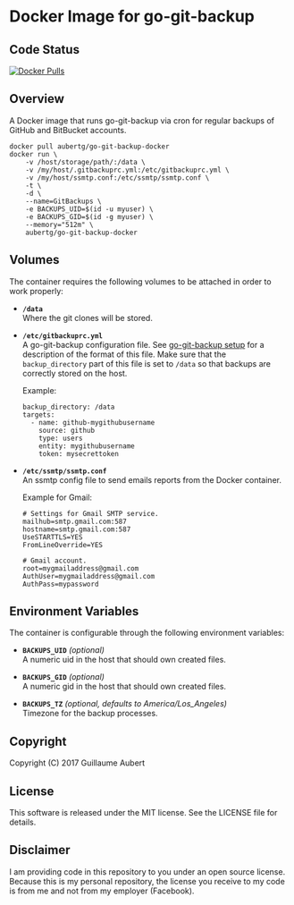 Docker Image for go-git-backup
==============================


Code Status
-----------

[![Docker Pulls](https://img.shields.io/docker/pulls/aubertg/go-git-backup-docker.svg)](https://hub.docker.com/r/aubertg/go-git-backup-docker/)


Overview
--------

A Docker image that runs go-git-backup via cron for regular backups of GitHub and BitBucket accounts.

	docker pull aubertg/go-git-backup-docker
	docker run \
		-v /host/storage/path/:/data \
		-v /my/host/.gitbackuprc.yml:/etc/gitbackuprc.yml \
		-v /my/host/ssmtp.conf:/etc/ssmtp/ssmtp.conf \
		-t \
		-d \
		--name=GitBackups \
		-e BACKUPS_UID=$(id -u myuser) \
		-e BACKUPS_GID=$(id -g myuser) \
		--memory="512m" \
		aubertg/go-git-backup-docker


Volumes
-------

The container requires the following volumes to be attached in order to work
properly:

* **`/data`**  
	Where the git clones will be stored.

* **`/etc/gitbackuprc.yml`**  
	A go-git-backup configuration file. See [go-git-backup
	setup](https://github.com/guillaumeaubert/go-git-backup#setup) for a
	description of the format of this file. Make sure that the `backup_directory`
	part of this file is set to `/data` so that backups are correctly stored on
	the host.

	Example:
	```
	backup_directory: /data
	targets:
	  - name: github-mygithubusername
	    source: github
	    type: users
	    entity: mygithubusername
	    token: mysecrettoken
	```

* **`/etc/ssmtp/ssmtp.conf`**  
	An ssmtp config file to send emails reports from the Docker container.

	Example for Gmail:
	```
	# Settings for Gmail SMTP service.
	mailhub=smtp.gmail.com:587
	hostname=smtp.gmail.com:587
	UseSTARTTLS=YES
	FromLineOverride=YES

	# Gmail account.
	root=mygmailaddress@gmail.com
	AuthUser=mygmailaddress@gmail.com
	AuthPass=mypassword
	```


Environment Variables
---------------------

The container is configurable through the following environment variables:

* **`BACKUPS_UID`** *(optional)*  
  A numeric uid in the host that should own created files.

* **`BACKUPS_GID`** *(optional)*  
  A numeric gid in the host that should own created files.

* **`BACKUPS_TZ`** *(optional, defaults to America/Los_Angeles)*  
  Timezone for the backup processes.


Copyright
---------

Copyright (C) 2017 Guillaume Aubert


License
-------

This software is released under the MIT license. See the LICENSE file for
details.


Disclaimer
----------

I am providing code in this repository to you under an open source license.
Because this is my personal repository, the license you receive to my code is
from me and not from my employer (Facebook).
